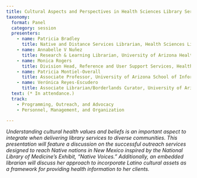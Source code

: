 ```yaml
---
title: Cultural Aspects and Perspectives in Health Sciences Library Services
taxonomy:
  format: Panel
  category: session
  presenters:
    - name: Patricia Bradley
	  title: Native and Distance Services Librarian, Health Sciences Library and Informatics Center, University of New Mexico*
	- name: Annabelle V Nuñez
	  title: Research & Learning Librarian, University of Arizona Health Sciences Library*
	- name: Monica Rogers
	  title: Division Head, Reference and User Support Services, Health Sciences Library and Informatics Center, University of New Mexico
	- name: Patricia Montiel-Overall
	  title: Associate Professor, University of Arizona School of Information
	- name: Verónica Reyes-Escudero
	  title: Associate Librarian/Borderlands Curator, University of Arizona Libraries
  text: (* In attendance.) 
  track: 
	- Programming, Outreach, and Advocacy
	- Personnel, Management, and Organization

---
```

_Understanding cultural health values and beliefs is an important aspect to integrate when delivering library 
services to diverse communities. This presentation will feature a discussion on the successful outreach services designed to reach Native nations in New Mexico inspired by the National Library of Medicine’s Exhibit, “Native Voices.” Additionally, an embedded librarian will discuss her approach to incorporate Latino cultural assets as a framework for providing health information to her clients._

